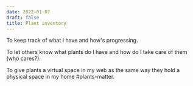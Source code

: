 ```yaml
---
date: 2022-01-07
draft: false
title: Plant inventory
---
```


To keep track of what I have and how's progressing.

To let others know what plants do I have and how do I take care of them (who cares?).

To give plants a virtual space in my web as the same way they hold a physical space in my home #plants-matter.

